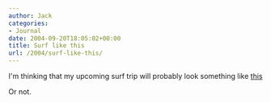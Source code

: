 ```yaml
---
author: Jack
categories:
- Journal
date: 2004-09-20T18:05:02+00:00
title: Surf like this
url: /2004/surf-like-this/
---
```


I'm thinking that my upcoming surf trip will probably look something like [this][1]

Or not.

 [1]: http://www.big-boys.com/articles/hurricaneivan.html